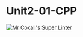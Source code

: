 # Unit2-01-CPP
[![Mr Coxall's Super Linter](https://github.com/ICS3U-Programming-JaydenS/Unit2-01-CPP/workflows/Mr%20Coxall's%20Super%20Linter/badge.svg)](https://github.com/ICS3U-Programming-JaydenS/Unit2-01-CPP/actions/)
